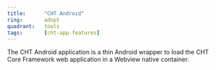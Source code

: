 ```yaml
---
title:      "CHT Android"
ring:       adopt
quadrant:   tools
tags:       [cht-app-features]
---
```


The CHT Android application is a thin Android wrapper to load the CHT Core Framework web application in a Webview native container.